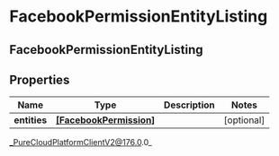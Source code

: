 # FacebookPermissionEntityListing

## FacebookPermissionEntityListing

## Properties

|Name | Type | Description | Notes|
|------------ | ------------- | ------------- | -------------|
| **entities** | [**[FacebookPermission]**]([FacebookPermission]) |  | [optional] |



_PureCloudPlatformClientV2@176.0.0_
